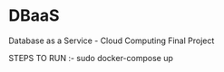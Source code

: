 # DBaaS
Database as a Service - Cloud Computing Final Project

STEPS TO RUN :-
sudo docker-compose up